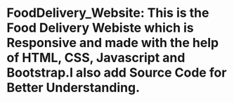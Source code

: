 # FoodDelivery_Website: This  is the Food Delivery Webiste which is Responsive and made with the help of HTML, CSS, Javascript and Bootstrap.I also add Source Code for Better Understanding.

